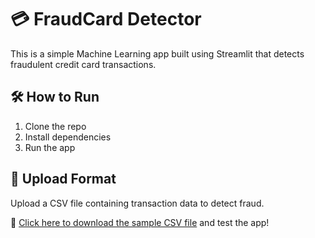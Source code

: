 # 💳 FraudCard Detector

This is a simple Machine Learning app built using Streamlit that detects fraudulent credit card transactions.

## 🛠️ How to Run

1. Clone the repo  
2. Install dependencies  
3. Run the app


## 📂 Upload Format

Upload a CSV file containing transaction data to detect fraud.

📂 [Click here to download the sample CSV file](./sample_input.csv) and test the app!


   
